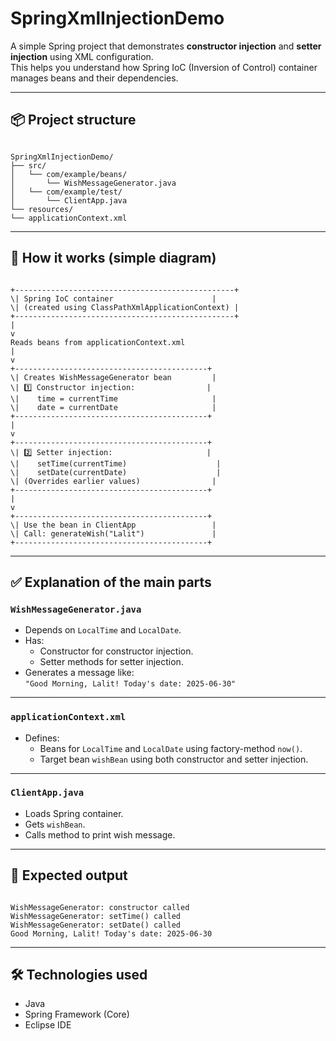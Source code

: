 # SpringXmlInjectionDemo

A simple Spring project that demonstrates **constructor injection** and **setter injection** using XML configuration.  
This helps you understand how Spring IoC (Inversion of Control) container manages beans and their dependencies.

---

## 📦 **Project structure**

```

SpringXmlInjectionDemo/
├── src/
│   └── com/example/beans/
│       └── WishMessageGenerator.java
│   └── com/example/test/
│       └── ClientApp.java
└── resources/
└── applicationContext.xml

```

---

## 🌱 **How it works (simple diagram)**

```

+-------------------------------------------------+
\| Spring IoC container                      |
\| (created using ClassPathXmlApplicationContext) |
+-------------------------------------------------+
|
v
Reads beans from applicationContext.xml
|
v
+-------------------------------------------+
\| Creates WishMessageGenerator bean         |
\| 1️⃣ Constructor injection:                |
\|    time = currentTime                     |
\|    date = currentDate                     |
+-------------------------------------------+
|
v
+-------------------------------------------+
\| 2️⃣ Setter injection:                     |
\|    setTime(currentTime)                    |
\|    setDate(currentDate)                    |
\| (Overrides earlier values)                |
+-------------------------------------------+
|
v
+-------------------------------------------+
\| Use the bean in ClientApp                 |
\| Call: generateWish("Lalit")               |
+-------------------------------------------+

```

---

## ✅ **Explanation of the main parts**

### `WishMessageGenerator.java`
- Depends on `LocalTime` and `LocalDate`.
- Has:
  - Constructor for constructor injection.
  - Setter methods for setter injection.
- Generates a message like:  
  `"Good Morning, Lalit! Today's date: 2025-06-30"`

---

### `applicationContext.xml`
- Defines:
  - Beans for `LocalTime` and `LocalDate` using factory-method `now()`.
  - Target bean `wishBean` using both constructor and setter injection.

---

### `ClientApp.java`
- Loads Spring container.
- Gets `wishBean`.
- Calls method to print wish message.

---

## 🧪 **Expected output**
```

WishMessageGenerator: constructor called
WishMessageGenerator: setTime() called
WishMessageGenerator: setDate() called
Good Morning, Lalit! Today's date: 2025-06-30

```

---

## 🛠 **Technologies used**
- Java
- Spring Framework (Core)
- Eclipse IDE
